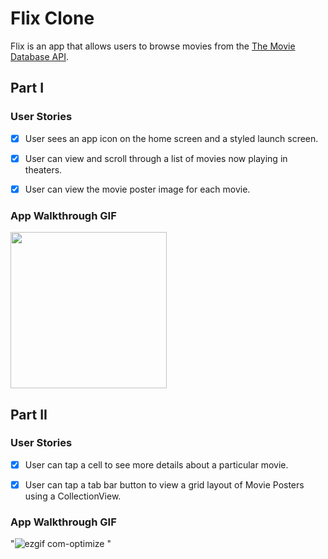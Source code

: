 # Flix Clone

Flix is an app that allows users to browse movies from the [The Movie Database API](http://docs.themoviedb.apiary.io/#).


## Part I

### User Stories

- [x] User sees an app icon on the home screen and a styled launch screen.
- [x] User can view and scroll through a list of movies now playing in theaters.
- [x] User can view the movie poster image for each movie.


### App Walkthrough GIF

<img src="http://g.recordit.co/8RmIXJJGwP.gif" width=250><br>


## Part II

### User Stories

- [x] User can tap a cell to see more details about a particular movie.
- [x] User can tap a tab bar button to view a grid layout of Movie Posters using a CollectionView.


### App Walkthrough GIF

"![ezgif com-optimize](https://user-images.githubusercontent.com/97801601/153695728-45802a21-af94-4c2b-9ecf-4bd1c3efe23e.gif) "
     


    
